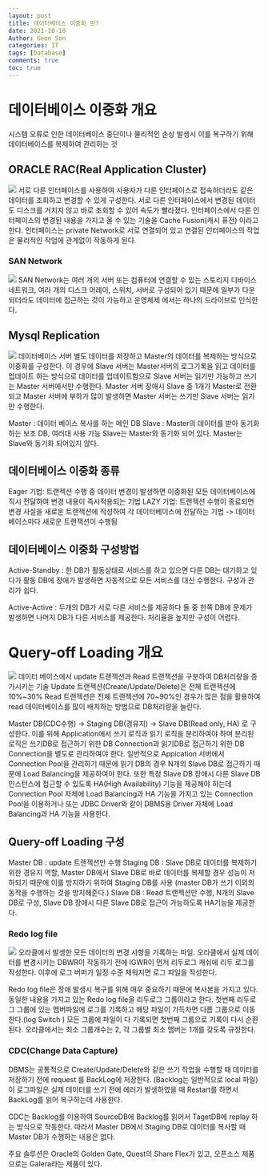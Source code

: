 ```yaml
---
layout: post
title: 데이터베이스 이중화 란?
date: 2021-10-10
Author: Geon Son
categories: IT
tags: [Database]
comments: true
toc: true  
---
```




# 데이터베이스 이중화 개요
시스템 오류로 인한 데이터베이스 중단이나 물리적인 손상 발생시 이를 복구하기 위해 데이터베이스를 복제하여 관리하는 것

## ORACLE RAC(Real Application Cluster)
 ![](/assets/images/it/faf261c1image1.png)
서로 다른 인터페이스를 사용하여 사용자가 다른 인터페이스로 접속하더라도 같은 데이터를 조회하고 변경할 수 있게 구성한다. 서로 다른 인터페이스에서 변경된 데이터도 디스크를 거치지 않고 바로 조회할 수 있어 속도가 빨라졌다. 인터페이스에서 다른 인터페이스의 변경된 내용을 가지고 올 수 있는 기술을 Cache Fusion(캐시 퓨전) 이라고 한다. 인터페이스는 private Network로 서로 연결되어 있고 연결된 인터페이스의 작업은 물리적인 작업에 관계없이 작동하게 된다.
### SAN Network
  ![](/assets/images/it/faf261c1image2.png)
SAN Network는 여러 개의 서버 또는 컴퓨터에 연결할 수 있는 스토리지 디바이스 네트워크, 여러 개의 디스크 어레이, 스위치, 서버로 구성되어 있기 때문에 일부가 다운되더라도 데이터에 접근하는 것이 가능하고 운영체제 에서는 하나의 드라이브로 인식한다.

## Mysql Replication
 ![](/assets/images/it/faf261c1image3.png)
데이터베이스 서버 별도 데이터를 저장하고 Master의 데이터를 복제하는 방식으로 이중화를 구성한다. 이 경우에 Slave 서버는 Master서버의 로그기록을 읽고 데이터를 업데이트 하는 방식으로 데이터를 업데이트함으로 Slave 서버는 읽기만 가능하고 쓰기는 Master 서버에서만 수행한다.
Master 서버 장애시 Slave 중 1개가 Master로 전환 되고 Master 서버에 부하가 많이 발생하면 Master 서버는 쓰기만 Slave 서버는 읽기만 수행한다.

Master : 데이터 베이스 복사를 하는 메인 DB
Slave :  Master의 데이터를 받아 동기화하는 보조 DB, 여러대 사용 가능
Slave는 Master와 동기화 되어 있다. Master는 Slave와 동기화 되어있지 않다.


## 데이터베이스 이중화 종류
Eager 기법: 트랜젝션 수행 중 데이터 변경이 발생하면 이중화된 모든 데이터베이스에 직시 전달하여 변경 내용이 즉시적용되는 기법
LAZY 기업: 트랜젝션 수행이 종료되면 변경 사실을 새로운 트랜잭션에 작성하여 각 데이터베이스에 전달하는 기법 -> 데이터베이스마다 새로운 트랜잭션이 수행됨

## 데이터베이스 이중화 구성방법
Active-Standby : 한 DB가 활동상태로 서비스를 하고 있으면 다른 DB는 대기하고 있다가 활동 DB에 장애가 발생하면 자동적으로 모든 서비스를 대신 수행한다. 구성과 관리가 쉽다.

Active-Active : 두개의 DB가 서로 다른 서비스를 제공하다 둘 중 한쪽 DB에 문제가 발생하면 나머지 DB가 다른 서비스를 제공한다. 처리율을 높지만 구성이 어렵다.

# Query-off Loading 개요
 ![](/assets/images/it/faf261c1image4.png)
데이터 베이스에서 update 트랜젝션과 Read 트랜젝션을 구분하여 DB처리량을 증가시키는 기술
Update 트랜젝션(Create/Update/Delete)은 전체 트랜젝션에 10%~30% Read 트랜젝션은 전체 트랜젝션에 70~90%인 경우가 많은 점을 활용하여 read 데이터베이스를 많이 배치하는 방법으로 DB처리량을 늘린다.

 Master DB(CDC수행) -> Staging DB(경유지) -> Slave DB(Read only, HA) 로 구성한다.
이를 위해 Application에서 쓰기 로직과 읽기 로직을 분리하여야 하며 분리된 로직은 쓰기DB로 접근하기 위한 DB Connection과 읽기DB로 접근하기 위한 DB Connection을 별도로 관리하여야 한다.
일반적으로 Appication 서버에서 Connection Pool을 관리하기 때문에 읽기 DB의 경우 N개의 Slave DB로 접근하기 때문에 Load Balancing을 제공하여야 한다.
또한 특정 Slave DB 장애시 다른 Slave DB 인스턴스에 접근할 수 있도록 HA(High Availability) 기능을 제공해야 하는데 Connection Pool 자체에 Load Balancing과 HA 기능을 가지고 있는 Connection Pool을 이용하거나 또는 JDBC Driver와 같이 DBMS용 Driver 자체에 Load Balancing과 HA 기능을 사용한다.

## Query-off Loading 구성
Master DB : update 트랜젝션만 수행
Staging DB : Slave DB로 데이터를 복제하기 위한 경유지 역할, Master DB에서 Slave DB로 바로 데이터를 복제할 경우 성능이 저하되기 때문에 이를 방지하기 위하여 Staging DB를 사용
(master DB가 쓰기 이외의 동작을 수행하는 것을 방지해준다.)
Slave DB : Read 트랜젝션만 수행, N개의 Slave DB로 구성, Slave DB 장애시 다른 Slave DB로 접근이 가능하도록 HA기능을 제공한다.

### Redo log file
 ![](/assets/images/it/faf261c1image5.png)
오라클에서 발생한 모든 데이터의 변경 사항을 기록하는 파일. 오라클에서 실제 데이터를 변경시키는 DBWR이 작동하기 전에 lGWR이 먼저 리두로그 캐쉬에 리두 로그를 작성한다. 이후에 로그  버퍼가 일정 수준 채워지면 로그 파일을 작성한다.

Redo log file은 장애 발생시 복구를 위해 매우 중요하기 때문에 복사본을 가지고 있다. 동일한 내용을 가지고 있는 Redo log file을 리두로그 그룹이라고 한다. 첫번째 리두로그 그룹에 있는 맴버파일에 로그를 기록하고 해당 파일이 가득차면 다름 그룹으로 이동한다.(log Switch ) 모든 그룹에 파일이 다 기록되면 첫번째 그룹으로 기록이 다시 순환된다.
오라클에서는 최소 그룹개수는 2, 각 그룹별 최소 맴버는 1개를 갖도록 규정한다.

### CDC(Change Data Capture)
DBMS는 공통적으로 Create/Update/Delete와 같은 쓰기 작업을 수행할 때 데이터를 저장하기 전에 request 를 BackLog에 저장한다. (Backlog는 일반적으로 local 파일) 이 로그파일은 실제 데이터를 쓰기 전에 에러가 발생하였을 때 Restart를 하면서 BackLog를 읽어 복구하는데 사용한다.

CDC는 Backlog를 이용하여 SourceDB에 Backlog를 읽어서 TagetDB에 replay 하는 방식으로 작동한다. 따라서 Master DB에서 Staging DB로 데이터를 복사할 때 Master DB가 수행하는 내용은 없다.

주요 솔루션은 Oracle의 Golden Gate, Quest의 Share Flex가 있고, 오픈소스 제품으로는 Galera라는 제품이 있다.
